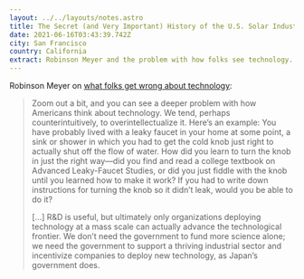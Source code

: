 ```yaml
---
layout: ../../layouts/notes.astro
title: The Secret (and Very Important) History of the U.S. Solar Industry
date: 2021-06-16T03:43:39.742Z
city: San Francisco
country: California
extract: Robinson Meyer and the problem with how folks see technology.
---
```


Robinson Meyer on [what folks get wrong about technology](https://www.theatlantic.com/science/archive/2021/06/why-the-us-doesnt-really-make-solar-panels-anymore-industrial-policy/619213/):

> Zoom out a bit, and you can see a deeper problem with how Americans think about technology. We tend, perhaps counterintuitively, to overintellectualize it. Here’s an example: You have probably lived with a leaky faucet in your home at some point, a sink or shower in which you had to get the cold knob just right to actually shut off the flow of water. How did you learn to turn the knob in just the right way—did you find and read a college textbook on Advanced Leaky-Faucet Studies, or did you just fiddle with the knob until you learned how to make it work? If you had to write down instructions for turning the knob so it didn’t leak, would you be able to do it?
>
> […] R&D is useful, but ultimately only organizations deploying technology at a mass scale can actually advance the technological frontier. We don’t need the government to fund more science alone; we need the government to support a thriving industrial sector and incentivize companies to deploy new technology, as Japan’s government does.
